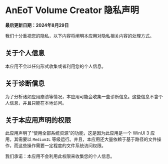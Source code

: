 # AnEoT Volume Creator 隐私声明

**最后更新日期：2024年8月29日**

我们十分重视您的隐私，以下内容将阐明本应用对隐私相关内容的处理方式。

## 关于个人信息

本应用不会以任何形式收集或者利用您的个人信息。

## 关于诊断信息

为了分析诸如应用崩溃等情况，本应用可能会收集一些诊断信息。这些信息不含个人信息，并且只能在本地访问。

## 关于本应用声明的权限

此应用声明了“使用全部系统资源”的功能，这是因为此应用是一个 WinUI 3 应用，其需要以 `MediumIL` 等级运行。并且，本应用还大量依赖于基于路径的文件操作，而这些操作需要一定程度的文件系统访问权限。

我们承诺：本应用不会利用此权限来收集您的个人信息。